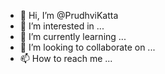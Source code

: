 - 👋 Hi, I’m @PrudhviKatta
- 👀 I’m interested in ...
- 🌱 I’m currently learning ...
- 💞️ I’m looking to collaborate on ...
- 📫 How to reach me ...

<!---
PrudhviKatta/PrudhviKatta is a ✨ special ✨ repository because its `README.md` (this file) appears on your GitHub profile.
You can click the Preview link to take a look at your changes.
--->
